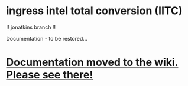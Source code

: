 ingress intel total conversion (IITC)
=====================================

!! jonatkins branch !!

Documentation - to be restored...

# [Documentation moved to the wiki. Please see there!](https://github.com/jonatkins/ingress-intel-total-conversion/wiki#head)
